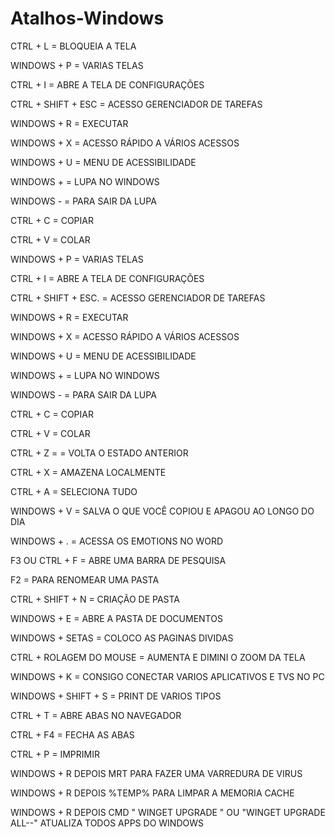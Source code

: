# Atalhos-Windows


CTRL + L = BLOQUEIA A TELA

WINDOWS + P = VARIAS TELAS

CTRL + I  = ABRE A TELA DE CONFIGURAÇÕES

CTRL + SHIFT + ESC = ACESSO GERENCIADOR DE TAREFAS

WINDOWS + R  = EXECUTAR

WINDOWS + X  = ACESSO RÁPIDO A VÁRIOS ACESSOS

WINDOWS + U  = MENU DE ACESSIBILIDADE

WINDOWS + = LUPA NO WINDOWS 

WINDOWS - = PARA SAIR DA LUPA

CTRL + C = COPIAR

CTRL + V = COLAR

WINDOWS + P = VARIAS TELAS

CTRL + I = ABRE A TELA DE CONFIGURAÇÕES

CTRL + SHIFT + ESC. = ACESSO GERENCIADOR DE TAREFAS

WINDOWS + R = EXECUTAR

WINDOWS + X = ACESSO RÁPIDO A VÁRIOS ACESSOS

WINDOWS + U = MENU DE ACESSIBILIDADE

WINDOWS + = LUPA NO WINDOWS 

WINDOWS - = PARA SAIR DA LUPA

CTRL + C = COPIAR

CTRL + V = COLAR

CTRL + Z = = VOLTA O ESTADO ANTERIOR

CTRL + X = AMAZENA LOCALMENTE 

CTRL + A  = SELECIONA TUDO

WINDOWS + V = SALVA O QUE VOCÊ COPIOU E APAGOU AO LONGO DO DIA

WINDOWS + . = ACESSA OS EMOTIONS NO WORD

F3 OU CTRL + F = ABRE UMA BARRA DE PESQUISA

F2 =  PARA RENOMEAR UMA PASTA

CTRL + SHIFT + N = CRIAÇÃO DE PASTA

WINDOWS + E =  ABRE A PASTA DE DOCUMENTOS

WINDOWS + SETAS = COLOCO AS PAGINAS DIVIDAS

CTRL + ROLAGEM DO MOUSE = AUMENTA E DIMINI O ZOOM DA TELA

WINDOWS + K = CONSIGO CONECTAR VARIOS APLICATIVOS E TVS NO PC

WINDOWS + SHIFT + S = PRINT DE VARIOS TIPOS

CTRL + T = ABRE ABAS NO NAVEGADOR

CTRL + F4 = FECHA AS ABAS

CTRL + P = IMPRIMIR

WINDOWS + R DEPOIS MRT PARA FAZER UMA VARREDURA DE VIRUS

WINDOWS + R DEPOIS %TEMP% PARA LIMPAR A MEMORIA CACHE

WINDOWS + R DEPOIS CMD " WINGET UPGRADE " OU "WINGET UPGRADE ALL--"
ATUALIZA TODOS APPS DO WINDOWS
